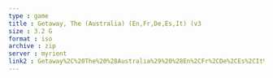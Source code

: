```yaml
---
type : game
title : Getaway, The (Australia) (En,Fr,De,Es,It) (v3
size : 3.2 G
format : iso
archive : zip
server : myrient
link2 : Getaway%2C%20The%20%28Australia%29%20%28En%2CFr%2CDe%2CEs%2CIt%29%20%28v3.00%29
---
```


